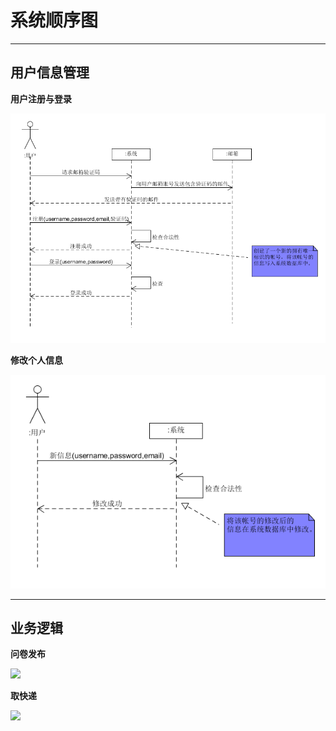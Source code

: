 # 系统顺序图

------

## 用户信息管理

**用户注册与登录**

![](https://github.com/sysuswsad/mission_craft/raw/master/docs/imgs/systemsequencediagram1.png)


**修改个人信息**

![](https://github.com/sysuswsad/mission_craft/raw/master/docs/imgs/systemsequencediagram2.png)

------

## 业务逻辑

**问卷发布**

![](https://img-blog.csdnimg.cn/20190427213213176.png?x-oss-process=image/watermark,type_ZmFuZ3poZW5naGVpdGk,shadow_10,text_aHR0cHM6Ly9ibG9nLmNzZG4ubmV0L3FxXzM2MTI0MTk0,size_16,color_FFFFFF,t_70)

**取快递**

![](https://img-blog.csdnimg.cn/20190427213348384.png?x-oss-process=image/watermark,type_ZmFuZ3poZW5naGVpdGk,shadow_10,text_aHR0cHM6Ly9ibG9nLmNzZG4ubmV0L3FxXzM2MTI0MTk0,size_16,color_FFFFFF,t_70)

